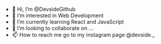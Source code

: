 - 👋 Hi, I’m @DevsideGithub
- 👀 I’m interested in Web Development
- 🌱 I’m currently learning React and JavaScript
- 💞️ I’m looking to collaborate on ...
- 📫 How to reach me go to my instagram page @devside._

<!---
DevsideGithub/DevsideGithub is a ✨ special ✨ repository because its `README.md` (this file) appears on your GitHub profile.
You can click the Preview link to take a look at your changes.
--->
